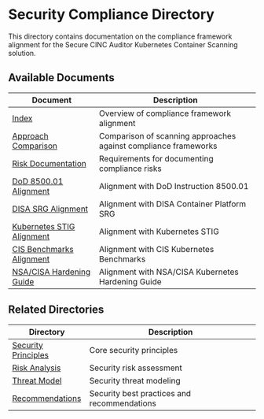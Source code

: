 # Security Compliance Directory

This directory contains documentation on the compliance framework alignment for the Secure CINC Auditor Kubernetes Container Scanning solution.

## Available Documents

| Document | Description |
|----------|-------------|
| [Index](index.md) | Overview of compliance framework alignment |
| [Approach Comparison](approach-comparison.md) | Comparison of scanning approaches against compliance frameworks |
| [Risk Documentation](risk-documentation.md) | Requirements for documenting compliance risks |
| [DoD 8500.01 Alignment](dod-8500-01.md) | Alignment with DoD Instruction 8500.01 |
| [DISA SRG Alignment](disa-srg.md) | Alignment with DISA Container Platform SRG |
| [Kubernetes STIG Alignment](kubernetes-stig.md) | Alignment with Kubernetes STIG |
| [CIS Benchmarks Alignment](cis-benchmarks.md) | Alignment with CIS Kubernetes Benchmarks |
| [NSA/CISA Hardening Guide](nsa-cisa-hardening.md) | Alignment with NSA/CISA Kubernetes Hardening Guide |

## Related Directories

| Directory | Description |
|-----------|-------------|
| [Security Principles](../principles/index.md) | Core security principles |
| [Risk Analysis](../risk/index.md) | Security risk assessment |
| [Threat Model](../threat-model/index.md) | Security threat modeling |
| [Recommendations](../recommendations/index.md) | Security best practices and recommendations |
